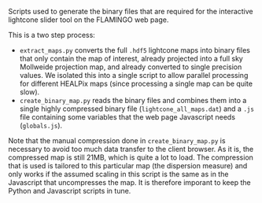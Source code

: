 Scripts used to generate the binary files that are required for the
interactive lightcone slider tool on the FLAMINGO web page.

This is a two step process:
 - `extract_maps.py` converts the full `.hdf5` lightcone maps into binary
files that only contain the map of interest, already projected into a full
sky Mollweide projection map, and already converted to single precision values.
We isolated this into a single script to allow parallel processing for different
HEALPix maps (since processing a single map can be quite slow).
 - `create_binary_map.py` reads the binary files and combines them into a single
highly compressed binary file (`lightcone_all_maps.dat`) and a `.js` file
containing some variables that the web page Javascript needs (`globals.js`).

Note that the manual compression done in `create_binary_map.py` is necessary
to avoid too much data transfer to the client browser. As it is, the compressed
map is still 21MB, which is quite a lot to load. The compression that is used
is tailored to this particular map (the dispersion measure) and only works if
the assumed scaling in this script is the same as in the Javascript that
uncompresses the map. It is therefore imporant to keep the Python and
Javascript scripts in tune.
